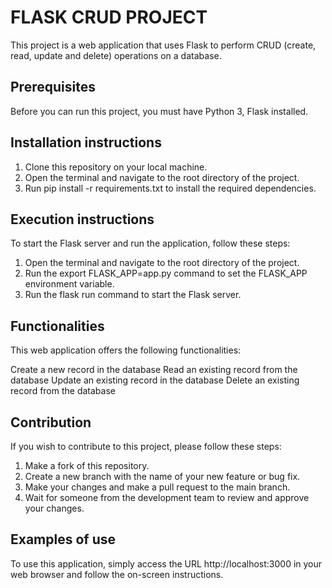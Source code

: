 # FLASK CRUD PROJECT
This project is a web application that uses Flask to perform CRUD (create, read, update and delete) operations on a database.

## Prerequisites
Before you can run this project, you must have Python 3, Flask installed.

## Installation instructions
1. Clone this repository on your local machine.
2. Open the terminal and navigate to the root directory of the project.
3. Run pip install -r requirements.txt to install the required dependencies.

## Execution instructions
To start the Flask server and run the application, follow these steps:

1. Open the terminal and navigate to the root directory of the project.
2. Run the export FLASK_APP=app.py command to set the FLASK_APP environment variable.
3. Run the flask run command to start the Flask server.

## Functionalities
This web application offers the following functionalities:

Create a new record in the database
Read an existing record from the database
Update an existing record in the database
Delete an existing record from the database

## Contribution
If you wish to contribute to this project, please follow these steps:

1. Make a fork of this repository.
2. Create a new branch with the name of your new feature or bug fix.
3. Make your changes and make a pull request to the main branch.
4. Wait for someone from the development team to review and approve your changes.

## Examples of use
To use this application, simply access the URL http://localhost:3000 in your web browser and follow the on-screen instructions.
